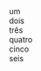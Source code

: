 <!DOCTYPE html>
<html lang="en">
<head>
    <meta charset="UTF-8">
    <meta http-equiv="X-UA-Compatible" content="IE=edge">
    <meta name="viewport" content="width=device-width, initial-scale=1.0">
    <title>css grid</title>
    <link rel="stylesheet" href="style.css">
</head>
<body>
    <div class="wrapper ">
        <div class="box um">um</div>
        <div class="box dois">dois</div>
        <div class="box tres">três</div>
        <div class="box quatro">quatro</div>
        <div class="box cinco">cinco</div>
        <div class="box seis">seis</div>
     </div>
